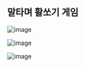 ## 말타며 활쏘기 게임

![image](https://user-images.githubusercontent.com/35947710/195290227-a12ec609-c55d-4369-a382-0006608c3d87.png)


![image](https://user-images.githubusercontent.com/35947710/195289926-4a420256-a657-491d-9294-518867da9550.png)


![image](https://user-images.githubusercontent.com/35947710/195290059-c0983b27-0f02-4d56-b8ea-e4e148f5cae2.png)
